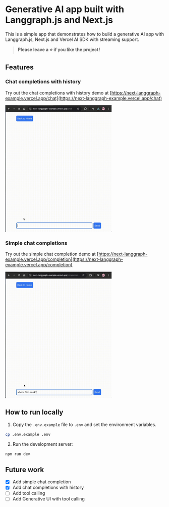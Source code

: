 # Generative AI app built with Langgraph.js and Next.js

This is a simple app that demonstrates how to build a generative AI app with Langgraph.js, Next.js and Vercel AI SDK with streaming support.

> **Please leave a ⭐️ if you like the project!**

## Features

### Chat completions with history

Try out the chat completions with history demo at [https://next-langgraph-example.vercel.app/chat](https://next-langgraph-example.vercel.app/chat)

<img src="./static/chat.gif" alt="Chat completions with history" height="400" />

### Simple chat completions

Try out the simple chat completion demo at [https://next-langgraph-example.vercel.app/completion](https://next-langgraph-example.vercel.app/completion)

<img src="./static/completion.gif" alt="Simple chat completions" height="400" />

## How to run locally

1. Copy the `.env.example` file to `.env` and set the environment variables.

```bash
cp .env.example .env
```

2. Run the development server:

```bash
npm run dev
```

## Future work

- [x] Add simple chat completion
- [x] Add chat completions with history
- [ ] Add tool calling
- [ ] Add Generative UI with tool calling

